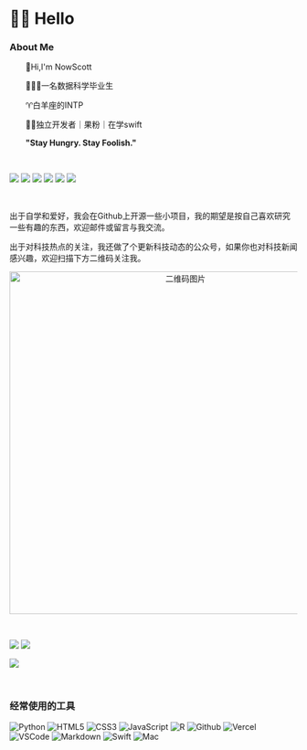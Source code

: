 # 👨‍💻 Hello

### About Me

<p>&emsp;&emsp;👋Hi,I'm NowScott<p/>
<p>&emsp;&emsp;👨🏻‍🎓一名数据科学毕业生<p/>
<p>&emsp;&emsp;♈️白羊座的INTP<p/>
<p>&emsp;&emsp;👨‍💻独立开发者｜果粉｜在学swift<p/>
<p>&emsp;&emsp;<strong>"Stay Hungry. Stay Foolish."</strong></p>

<div>&nbsp;</div>

[blog-img]:https://img.shields.io/badge/Website-博客-blue
[blog-url]:https://blog.nowscott.top/
[ssp-img]:https://img.shields.io/badge/Sspai-%E5%B0%91%E6%95%B0%E6%B4%BE-DA282A
[ssp-url]:https://sspai.com/u/nowscott/updates
[csdn-img]:https://img.shields.io/badge/CSDN-论坛-FC5531
[csdn-url]:https://blog.csdn.net/weixin_45386315?type=blog
[bilibili-img]:https://img.shields.io/badge/Bilibili-B站-ff69b4
[bilibili-url]:https://space.bilibili.com/435359696?spm_id_from=333.1007.0.0
[email-img]:https://img.shields.io/badge/Email-%E9%82%AE%E7%AE%B1-00B2FF
[email-url]:mailto:nowscott@qq.com
[views-img]:https://komarev.com/ghpvc/?username=nowscott&label=Views&color=0e75b6&style=flat

[![][blog-img]][blog-url]
[![][ssp-img]][ssp-url]
[![][csdn-img]][csdn-url]
[![][bilibili-img]][bilibili-url]
[![][email-img]][email-url]
![][views-img]

<div>&nbsp;</div>

出于自学和爱好，我会在Github上开源一些小项目，我的期望是按自己喜欢研究一些有趣的东西，欢迎邮件或留言与我交流。

出于对科技热点的关注，我还做了个更新科技动态的公众号，如果你也对科技新闻感兴趣，欢迎扫描下方二维码关注我。

<p align="center">
  <img src="https://nowpic.oss-cn-shenzhen.aliyuncs.com/img/%E6%89%AB%E7%A0%81_%E6%90%9C%E7%B4%A2%E8%81%94%E5%90%88%E4%BC%A0%E6%92%AD%E6%A0%B7%E5%BC%8F-%E6%A0%87%E5%87%86%E8%89%B2%E7%89%88.png" alt="二维码图片" width="600">
</p>

<div>&nbsp;</div>

[contribute-img]:https://streak-stats.demolab.com?user=nowscott&border_radius=25&locale=zh_Hans&date_format=%5BY.%5Dn.j&card_width=725
[overview-img]:https://raw.githubusercontent.com/nowscott/github-stats-transparent/output/generated/overview.svg
[language-img]:https://raw.githubusercontent.com/nowscott/github-stats-transparent/output/generated/languages.svg

![][overview-img]
![][language-img]

![][contribute-img]

<div>&nbsp;</div>

### 经常使用的工具

[python-img]:https://img.shields.io/badge/Python-14354C.svg?logo=python&logoColor=white
[html-img]:https://img.shields.io/badge/HTML5-E34F26.svg?logo=html5&logoColor=white
[css-img]:https://img.shields.io/badge/CSS3-1572B6.svg?logo=css3&logoColor=white
[js-img]:https://img.shields.io/badge/JavaScript-323330.svg?logo=javascript&logoColor=F7DF1E
[r-img]:https://img.shields.io/badge/R-276DC3.svg?logo=r&logoColor=white
[github-img]:https://img.shields.io/badge/Github-100000.svg?logo=github&logoColor=white
[vercel-img]:https://img.shields.io/badge/Vercel-333?logo=vercel
[vscode-img]:https://img.shields.io/badge/VSCode-007ACC?logo=visual-studio-code&logoColor=white
[md-img]:https://img.shields.io/badge/Markdown-000000.svg?logo=markdown&logoColor=white
[swift-img]:https://img.shields.io/badge/Swift-FA7343.svg?logo=swift&logoColor=white
[mac-img]:https://img.shields.io/badge/apple-mac_mini_m2-999999.svg?logo=apple&logoColor=white

![Python][python-img]
![HTML5][html-img]
![CSS3][css-img]
![JavaScript][js-img]
![R][r-img]
![Github][github-img]
![Vercel][vercel-img]
![VSCode][vscode-img]
![Markdown][md-img]
![Swift][swift-img]
![Mac][mac-img]
